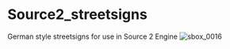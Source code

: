 # Source2_streetsigns
German style streetsigns for use in Source 2 Engine
![sbox_0016](https://user-images.githubusercontent.com/88790023/147381950-4ed84009-f889-4856-840b-697178e90d88.jpg)
